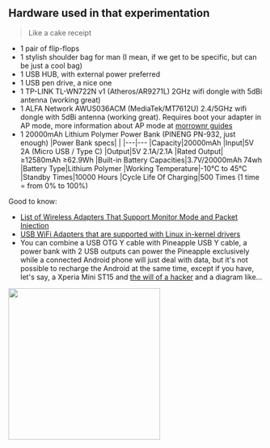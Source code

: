 ## Hardware used in that experimentation

> Like a cake receipt

* 1 pair of flip-flops
* 1 stylish shoulder bag for man (I mean, if we get to be specific, but can be just a cool bag)
* 1 USB HUB, with external power preferred
* 1 USB pen drive, a nice one
* 1 TP-LINK TL-WN722N v1 (Atheros/AR9271L) 2GHz wifi dongle with 5dBi antenna (working great)
* 1 ALFA Network AWUS036ACM (MediaTek/MT7612U) 2.4/5GHz wifi dongle with 5dBi antenna (working great). Requires boot your adapter in AP mode, more information about AP mode at [morrownr guides](https://github.com/morrownr/USB-WiFi/blob/main/home/AP_Mode/Bridged_Wireless_Access_Point.md)
* 1 20000mAh Lithium Polymer Power Bank (PINENG PN-932, just enough)
  |Power Bank specs| |
  |---|---
  |Capacity|20000mAh
  |Input|5V 2A (Micro USB / Type C)
  |Output|5V 2.1A/2.1A
  |Rated Output|≥12580mAh ≥62.9Wh
  |Built-in Battery Capacities|3.7V/20000mAh 74wh
  |Battery Type|Lithium Polymer
  |Working Temperature|-10°C to 45°C
  |Standby Times|10000 Hours
  |Cycle Life Of Charging|500 Times (1 time = from 0% to 100%)

Good to know:
* [List of Wireless Adapters That Support Monitor Mode and Packet Injection](https://deviwiki.com/wiki/List_of_Wireless_Adapters_That_Support_Monitor_Mode_and_Packet_Injection)
* [USB WiFi Adapters that are supported with Linux in-kernel drivers](https://github.com/morrownr/USB-WiFi/blob/main/home/USB_WiFi_Adapters_that_are_supported_with_Linux_in-kernel_drivers.md)
* You can combine a USB OTG Y cable with Pineapple USB Y cable, a power bank with 2 USB outputs can power the Pineapple exclusively while a connected Android phone will just deal with data, but it's not possible to recharge the Android at the same time, except if you have, let's say, a Xperia Mini ST15 and [the will of a hacker](https://web.archive.org/web/20130702212529/https://sites.google.com/site/sonicboomworld/my-projects/otg-diagrams) and a diagram like...

<img src='https://xdaforums.com/attachments/otg31-jpg.1278359/' width='300'>
